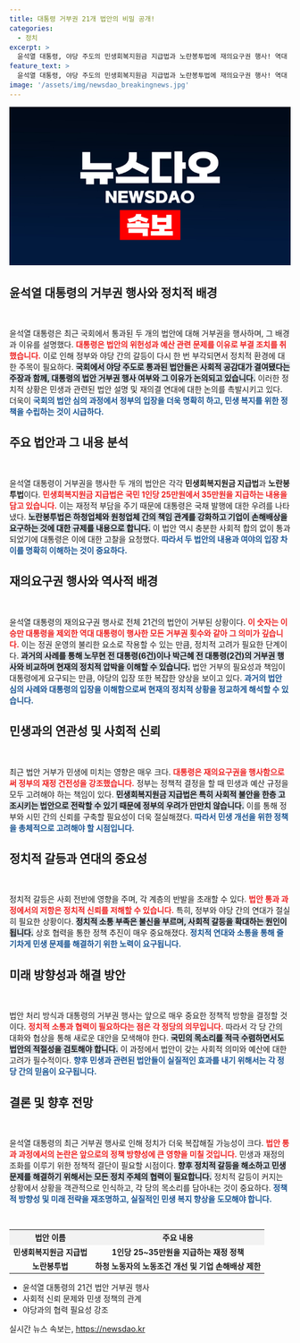 ```yaml
---
title: 대통령 거부권 21개 법안의 비밀 공개!
categories:
  - 정치
excerpt: >
  윤석열 대통령, 야당 주도의 민생회복지원금 지급법과 노란봉투법에 재의요구권 행사! 역대 대통령 거부권 행사 횟수와 동일해, 정치적 파장이 예상됩니다. 국회 통과 법안의 미래는? 클릭해서 확인해보세요!
feature_text: >
  윤석열 대통령, 야당 주도의 민생회복지원금 지급법과 노란봉투법에 재의요구권 행사! 역대 대통령 거부권 행사 횟수와 동일해, 정치적 파장이 예상됩니다. 국회 통과 법안의 미래는? 클릭해서 확인해보세요!
image: '/assets/img/newsdao_breakingnews.jpg'
---
```


<p><img src="/assets/img/newsdao_breakingnews.jpg" alt="koreaapp 속보" /></p>

<h2 data-ke-size="size26">윤석열 대통령의 거부권 행사와 정치적 배경</h2>

<p data-ke-size="size16">&nbsp;</p> 

<p>윤석열 대통령은 최근 국회에서 통과된 두 개의 법안에 대해 거부권을 행사하며, 그 배경과 이유를 설명했다. <b><span style="color: #ee2323;">대통령은 법안의 위헌성과 예산 관련 문제를 이유로 부결 조치를 취했습니다.</span></b> 이로 인해 정부와 야당 간의 갈등이 다시 한 번 부각되면서 정치적 환경에 대한 주목이 필요하다. <b><span style="background-color: #21538527;">국회에서 야당 주도로 통과된 법안들은 사회적 공감대가 결여됐다는 주장과 함께, 대통령의 법안 거부권 행사 여부와 그 이유가 논의되고 있습니다.</span></b> 이러한 정치적 상황은 민생과 관련된 법안 설명 및 재의결 연대에 대한 논의를 촉발시키고 있다. 더욱이 <b><span style="color: #1a5490;">국회의 법안 심의 과정에서 정부의 입장을 더욱 명확히 하고, 민생 복지를 위한 정책을 수립하는 것이 시급하다.</span></b> </p>

<h2 data-ke-size="size26">주요 법안과 그 내용 분석</h2>

<p data-ke-size="size16">&nbsp;</p> 

<p>윤석열 대통령이 거부권을 행사한 두 개의 법안은 각각 <b>민생회복지원금 지급법</b>과 <b>노란봉투법</b>이다. <b><span style="color: #ee2323;">민생회복지원금 지급법은 국민 1인당 25만원에서 35만원을 지급하는 내용을 담고 있습니다.</span></b> 이는 재정적 부담을 주기 때문에 대통령은 국채 발행에 대한 우려를 나타냈다. <b><span style="background-color: #21538527;">노란봉투법은 하청업체와 원청업체 간의 책임 관계를 강화하고 기업이 손해배상을 요구하는 것에 대한 규제를 내용으로 합니다.</span></b> 이 법안 역시 충분한 사회적 합의 없이 통과되었기에 대통령은 이에 대한 고찰을 요청했다. <b><span style="color: #1a5490;">따라서 두 법안의 내용과 여야의 입장 차이를 명확히 이해하는 것이 중요하다.</span></b> </p>

<h2 data-ke-size="size26">재의요구권 행사와 역사적 배경</h2>

<p data-ke-size="size16">&nbsp;</p> 

<p>윤석열 대통령의 재의요구권 행사로 전체 21건의 법안이 거부된 상황이다. <b><span style="color: #ee2323;">이 숫자는 이승만 대통령을 제외한 역대 대통령이 행사한 모든 거부권 횟수와 같아 그 의미가 깊습니다.</span></b> 이는 정권 운영의 불리한 요소로 작용할 수 있는 만큼, 정치적 고려가 필요한 단계이다. <b><span style="background-color: #21538527;">과거의 사례를 통해 노무현 전 대통령(6건)이나 박근혜 전 대통령(2건)의 거부권 행사와 비교하며 현재의 정치적 압박을 이해할 수 있습니다.</span></b> 법안 거부의 필요성과 책임이 대통령에게 요구되는 만큼, 야당의 입장 또한 복잡한 양상을 보이고 있다. <b><span style="color: #1a5490;">과거의 법안 심의 사례와 대통령의 입장을 이해함으로써 현재의 정치적 상황을 정교하게 해석할 수 있습니다.</span></b> </p>

<h2 data-ke-size="size26">민생과의 연관성 및 사회적 신뢰</h2>

<p data-ke-size="size16">&nbsp;</p> 

<p>최근 법안 거부가 민생에 미치는 영향은 매우 크다. <b><span style="color: #ee2323;">대통령은 재의요구권을 행사함으로써 정부의 재정 건전성을 강조했습니다.</span></b> 정부는 정책적 결정을 할 때 민생과 예산 규정을 모두 고려해야 하는 책임이 있다. <b><span style="background-color: #21538527;">민생회복지원금 지급법은 특히 사회적 불안을 한층 고조시키는 법안으로 전락할 수 있기 때문에 정부의 우려가 만만치 않습니다.</span></b> 이를 통해 정부와 시민 간의 신뢰를 구축할 필요성이 더욱 절실해졌다. <b><span style="color: #1a5490;">따라서 민생 개선을 위한 정책을 총체적으로 고려해야 할 시점입니다.</span></b> </p>

<h2 data-ke-size="size26">정치적 갈등과 연대의 중요성</h2>

<p data-ke-size="size16">&nbsp;</p> 

<p>정치적 갈등은 사회 전반에 영향을 주며, 각 계층의 반발을 초래할 수 있다. <b><span style="color: #ee2323;">법안 통과 과정에서의 저항은 정치적 신뢰를 저해할 수 있습니다.</span></b> 특히, 정부와 야당 간의 연대가 절실히 필요한 상황이다. <b><span style="background-color: #21538527;">정치적 소통 부족은 불신을 부르며, 사회적 갈등을 확대하는 원인이 됩니다.</span></b> 상호 협력을 통한 정책 추진이 매우 중요해졌다. <b><span style="color: #1a5490;">정치적 연대와 소통을 통해 줄기차게 민생 문제를 해결하기 위한 노력이 요구됩니다.</span></b> </p>

<h2 data-ke-size="size26">미래 방향성과 해결 방안</h2> 

<p data-ke-size="size16">&nbsp;</p> 

<p>법안 처리 방식과 대통령의 거부권 행사는 앞으로 매우 중요한 정책적 방향을 결정할 것이다. <b><span style="color: #ee2323;">정치적 소통과 협력이 필요하다는 점은 각 정당의 의무입니다.</span></b> 따라서 각 당 간의 대화와 협상을 통해 새로운 대안을 모색해야 한다. <b><span style="background-color: #21538527;">국민의 목소리를 적극 수렴하면서도 법안의 적절성을 검토해야 합니다.</span></b> 이 과정에서 법안이 갖는 사회적 의미와 예산에 대한 고려가 필수적이다. <b><span style="color: #1a5490;">향후 민생과 관련된 법안들이 실질적인 효과를 내기 위해서는 각 정당 간의 믿음이 요구됩니다.</span></b> </p>

<h2 data-ke-size="size26">결론 및 향후 전망</h2>

<p data-ke-size="size16">&nbsp;</p> 

<p>윤석열 대통령의 최근 거부권 행사로 인해 정치가 더욱 복잡해질 가능성이 크다. <b><span style="color: #ee2323;">법안 통과 과정에서의 논란은 앞으로의 정책 방향성에 큰 영향을 미칠 것입니다.</span></b> 민생과 재정의 조화를 이루기 위한 정책적 결단이 필요할 시점이다. <b><span style="background-color: #21538527;">향후 정치적 갈등을 해소하고 민생 문제를 해결하기 위해서는 모든 정치 주체의 협력이 필요합니다.</span></b> 정치적 갈등이 커지는 상황에서 상황을 객관적으로 인식하고, 각 당의 목소리를 담아내는 것이 중요하다. <b><span style="color: #1a5490;">정책적 방향성 및 미래 전략을 재조명하고, 실질적인 민생 복지 향상을 도모해야 합니다.</span></b> </p>

<p data-ke-size="size16">&nbsp;</p> 

<table style="width: 100%; border-collapse: collapse;">
    <tr>
        <th style="text-align: center; background-color: #f2f2f2;">법안 이름</th>
        <th style="text-align: center; background-color: #f2f2f2;">주요 내용</th>
    </tr>
    <tr>
        <td style="text-align: center; height: 17px;"><b>민생회복지원금 지급법</b></td>
        <td style="text-align: center; height: 17px;"><b>1인당 25~35만원을 지급하는 재정 정책</b></td>
    </tr>
    <tr>
        <td style="text-align: center; height: 17px;"><b>노란봉투법</b></td>
        <td style="text-align: center; height: 17px;"><b>하청 노동자의 노동조건 개선 및 기업 손해배상 제한</b></td>
    </tr>
</table>

<ul>
    <li>윤석열 대통령의 21건 법안 거부권 행사</li>
    <li>사회적 신뢰 문제와 민생 정책의 관계</li>
    <li>야당과의 협력 필요성 강조</li>
</ul>
실시간 뉴스 속보는, <a href="https://newsdao.kr" rel="dofollow">https://newsdao.kr</a>


